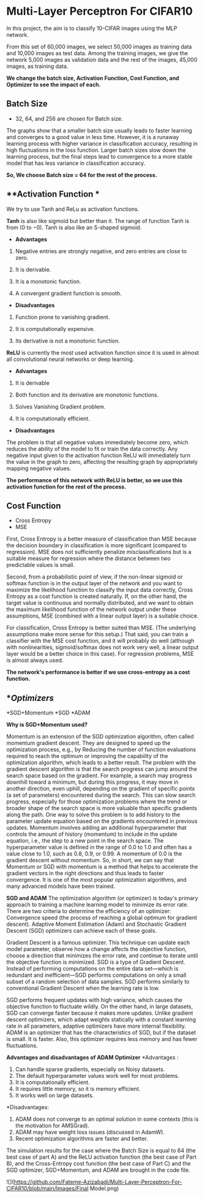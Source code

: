 # Multi-Layer Perceptron For CIFAR10

 
 In this project, the aim is to classify 10-CIFAR images using the MLP network.

From this set of 60,000 images, we select 50,000 images as training data and 10,000 images as test data. Among the training images, we give the network 5,000 images as validation data and the rest of the images, 45,000 images, as training data.

**We change the batch size, Activation Function, Cost Function, and Optimizer to see the impact of each.**

 ## **Batch Size**
 
* 32, 64, and 256 are chosen for Batch size. 

The graphs show that a smaller batch size usually leads to faster learning and converges to a good value in less time. However, it is a runaway learning process with higher variance in classification accuracy, resulting in high fluctuations in the loss function. Larger batch sizes slow down the learning process, but the final steps lead to convergence to a more stable model that has less variance in classification accuracy. 

**So, We choose Batch size = 64 for the rest of the process.** 
  
 
 ## **Activation Function *
 

We try to use Tanh and ReLu as activation functions.

**Tanh** is also like sigmoid but better than it. The range of function Tanh is from (0 to −0). Tanh is also like an S-shaped sigmoid.

* **Advantages** 
1. Negative entries are strongly negative, and zero entries are close to zero.

2. It is derivable. 

3. It is a monotonic function. 

4. A convergent gradient function is smooth.

* **Disadvantages**

1. Function prone to vanishing gradient. 

2. It is computationally expensive.

3. Its derivative is not a monotonic function.

**ReLU** is currently the most used activation function since it is used in almost all convolutional neural networks or deep learning.

* **Advantages**
1. It is derivable

2. Both function and its derivative are monotonic functions. 

3. Solves Vanishing Gradient problem. 

4. It is computationally efficient.

* **Disadvantages**

The problem is that all negative values immediately become zero, which reduces the ability of the model to fit or train the data correctly. Any negative input given to the activation function ReLU will immediately turn the value in the graph to zero, affecting the resulting graph by appropriately mapping negative values.


**The performance of this network with ReLU is better, so we use this activation function for the rest of the process.** 
 
 ## **Cost Function**

* Cross Entropy
* MSE

First, Cross Entropy is a better measure of classification than MSE because the decision boundary in classification is more significant (compared to regression). MSE does not sufficiently penalize misclassifications but is a suitable measure for regression where the distance between two predictable values ​​is small.

Second, from a probabilistic point of view, if the non-linear sigmoid or softmax function is in the output layer of the network and you want to maximize the likelihood function to classify the input data correctly, Cross Entropy as a cost function is created naturally. If, on the other hand, the target value is continuous and normally distributed, and we want to obtain the maximum likelihood function of the network output under these assumptions, MSE (combined with a linear output layer) is a suitable choice.

For classification, Cross Entropy is better suited than MSE. (The underlying assumptions make more sense for this setup.) That said, you can train a classifier with the MSE cost function, and it will probably do well (although with nonlinearities, sigmoid/softmax does not work very well, a linear output layer would be a better choice in this case). For regression problems, MSE is almost always used.

**The network's performance is better if we use cross-entropy as a cost function.** 
 
 ## **Optimizers*

*SGD+Momentum
*SGD
*ADAM

**Why is SGD+Momentum used?**

Momentum is an extension of the SGD optimization algorithm, often called momentum gradient descent.
They are designed to speed up the optimization process, e.g., by Reducing the number of function evaluations required to reach the optimum or improving the capability of the optimization algorithm, which leads to a better result.
The problem with the gradient descent algorithm is that the search progress can jump around the search space based on the gradient. For example, a search may progress downhill toward a minimum, but during this progress, it may move in another direction, even uphill, depending on the gradient of specific points (a set of parameters) encountered during the search. This can slow search progress, especially for those optimization problems where the trend or broader shape of the search space is more valuable than specific gradients along the path.
One way to solve this problem is to add history to the parameter update equation based on the gradients encountered in previous updates.
Momentum involves adding an additional hyperparameter that controls the amount of history (momentum) to include in the update equation, i.e., the step to a new point in the search space. The hyperparameter value is defined in the range of 0.0 to 1.0 and often has a value close to 1.0, such as 0.8, 0.9, or 0.99. A momentum of 0.0 is the gradient descent without momentum.
So, in short, we can say that Momentum or SGD with momentum is a method that helps to accelerate the gradient vectors in the right directions and thus leads to faster convergence. It is one of the most popular optimization algorithms, and many advanced models have been trained.

**SGD and ADAM**
The optimization algorithm (or optimizer) is today's primary approach to training a machine learning model to minimize its error rate.
There are two criteria to determine the efficiency of an optimizer:
Convergence speed (the process of reaching a global optimum for gradient descent).
Adaptive Moment Estimation (Adam) and Stochastic Gradient Descent (SGD) optimizers can achieve each of these goals.

Gradient Descent is a famous optimizer. This technique can update each model parameter, observe how a change affects the objective function, choose a direction that minimizes the error rate, and continue to iterate until the objective function is minimized. SGD is a type of Gradient Descent. Instead of performing computations on the entire data set—which is redundant and inefficient—SGD performs computations on only a small subset of a random selection of data samples. SGD performs similarly to conventional Gradient Descent when the learning rate is low.

SGD performs frequent updates with high variance, which causes the objective function to fluctuate wildly. On the other hand, in large datasets, SGD can converge faster because it makes more updates.
Unlike gradient descent optimizers, which adapt weights statically with a constant learning rate in all parameters, adaptive optimizers have more internal flexibility. ADAM is an optimizer that has the characteristics of SGD, but if the dataset is small. It is faster. Also, this optimizer requires less memory and has fewer fluctuations.

**Advantages and disadvantages of ADAM Optimizer**
*Advantages :
1. Can handle sparse gradients, especially on Noisy datasets.
2. The default hyperparameter values ​​work well for most problems.
3. It is computationally efficient.
4. It requires little memory, so it is memory efficient.
5. It works well on large datasets.

*Disadvantages:
1. ADAM does not converge to an optimal solution in some contexts (this is the motivation for AMSGrad).
2. ADAM may have weight loss issues (discussed in AdamW).
3. Recent optimization algorithms are faster and better.

The simulation results for the case where the Batch Size is equal to 64 (the best case of part A) and the ReLU activation function (the best case of Part B), and the Cross-Entropy cost function (the best case of Part C) and the SGD optimizer, SGD+Momentum, and ADAM are brought in the code file. 

 ![](https://github.com/Fateme-Azizabadi/Multi-Layer-Perceptron-For-CIFAR10/blob/main/Images/Final Model.png)
 
 
